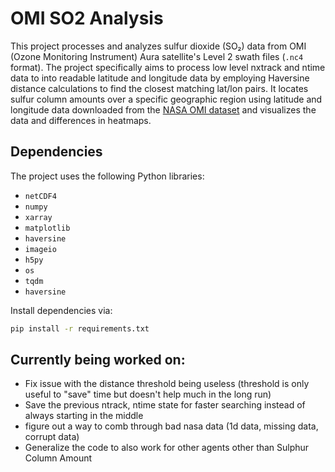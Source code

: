 # OMI SO2 Analysis

This project processes and analyzes sulfur dioxide (SO₂) data from OMI (Ozone Monitoring Instrument) Aura satellite's Level 2 swath files (`.nc4` format). The project specifically aims to process low level nxtrack and ntime data to into readable latitude and longitude data by employing Haversine distance calculations to find the closest matching lat/lon pairs. It locates sulfur column amounts over a specific geographic region using latitude and longitude data downloaded from the [NASA OMI dataset](https://disc.gsfc.nasa.gov/datasets/OMSO2_003/summary?keywords=aura%20sulfur) and visualizes the data and differences in heatmaps.

## Dependencies

The project uses the following Python libraries:
- `netCDF4`
- `numpy`
- `xarray`
- `matplotlib`
- `haversine`
- `imageio`
- `h5py`
- `os`
- `tqdm` 
- `haversine` 



Install dependencies via:
```bash
pip install -r requirements.txt
```

## Currently being worked on:
- Fix issue with the distance threshold being useless (threshold is only useful to "save" time but doesn't help much in the long run)
- Save the previous ntrack, ntime state for faster searching instead of always starting in the middle
- figure out a way to comb through bad nasa data (1d data, missing data, corrupt data)
- Generalize the code to also work for other agents other than Sulphur Column Amount

